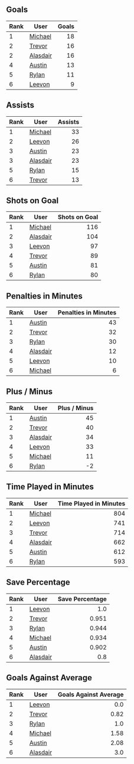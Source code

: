 ## Goals
| Rank | User | Goals |
| :--- | ---- | ---------: |
| 1 | [Michael](https://github.com/rylancole/world-juniors/blob/master/ROSTERS.md#Michael) |  18 |
| 2 | [Trevor](https://github.com/rylancole/world-juniors/blob/master/ROSTERS.md#Trevor) |  16 |
| 2 | [Alasdair](https://github.com/rylancole/world-juniors/blob/master/ROSTERS.md#Alasdair) |  16 |
| 4 | [Austin](https://github.com/rylancole/world-juniors/blob/master/ROSTERS.md#Austin) |  13 |
| 5 | [Rylan](https://github.com/rylancole/world-juniors/blob/master/ROSTERS.md#Rylan) |  11 |
| 6 | [Leevon](https://github.com/rylancole/world-juniors/blob/master/ROSTERS.md#Leevon) |  9 |
## Assists
| Rank | User | Assists |
| :--- | ---- | ---------: |
| 1 | [Michael](https://github.com/rylancole/world-juniors/blob/master/ROSTERS.md#Michael) |  33 |
| 2 | [Leevon](https://github.com/rylancole/world-juniors/blob/master/ROSTERS.md#Leevon) |  26 |
| 3 | [Austin](https://github.com/rylancole/world-juniors/blob/master/ROSTERS.md#Austin) |  23 |
| 3 | [Alasdair](https://github.com/rylancole/world-juniors/blob/master/ROSTERS.md#Alasdair) |  23 |
| 5 | [Rylan](https://github.com/rylancole/world-juniors/blob/master/ROSTERS.md#Rylan) |  15 |
| 6 | [Trevor](https://github.com/rylancole/world-juniors/blob/master/ROSTERS.md#Trevor) |  13 |
## Shots on Goal
| Rank | User | Shots on Goal |
| :--- | ---- | ---------: |
| 1 | [Michael](https://github.com/rylancole/world-juniors/blob/master/ROSTERS.md#Michael) |  116 |
| 2 | [Alasdair](https://github.com/rylancole/world-juniors/blob/master/ROSTERS.md#Alasdair) |  104 |
| 3 | [Leevon](https://github.com/rylancole/world-juniors/blob/master/ROSTERS.md#Leevon) |  97 |
| 4 | [Trevor](https://github.com/rylancole/world-juniors/blob/master/ROSTERS.md#Trevor) |  89 |
| 5 | [Austin](https://github.com/rylancole/world-juniors/blob/master/ROSTERS.md#Austin) |  81 |
| 6 | [Rylan](https://github.com/rylancole/world-juniors/blob/master/ROSTERS.md#Rylan) |  80 |
## Penalties in Minutes
| Rank | User | Penalties in Minutes |
| :--- | ---- | ---------: |
| 1 | [Austin](https://github.com/rylancole/world-juniors/blob/master/ROSTERS.md#Austin) |  43 |
| 2 | [Trevor](https://github.com/rylancole/world-juniors/blob/master/ROSTERS.md#Trevor) |  32 |
| 3 | [Rylan](https://github.com/rylancole/world-juniors/blob/master/ROSTERS.md#Rylan) |  30 |
| 4 | [Alasdair](https://github.com/rylancole/world-juniors/blob/master/ROSTERS.md#Alasdair) |  12 |
| 5 | [Leevon](https://github.com/rylancole/world-juniors/blob/master/ROSTERS.md#Leevon) |  10 |
| 6 | [Michael](https://github.com/rylancole/world-juniors/blob/master/ROSTERS.md#Michael) |  6 |
## Plus / Minus
| Rank | User | Plus / Minus |
| :--- | ---- | ---------: |
| 1 | [Austin](https://github.com/rylancole/world-juniors/blob/master/ROSTERS.md#Austin) |  45 |
| 2 | [Trevor](https://github.com/rylancole/world-juniors/blob/master/ROSTERS.md#Trevor) |  40 |
| 3 | [Alasdair](https://github.com/rylancole/world-juniors/blob/master/ROSTERS.md#Alasdair) |  34 |
| 4 | [Leevon](https://github.com/rylancole/world-juniors/blob/master/ROSTERS.md#Leevon) |  33 |
| 5 | [Michael](https://github.com/rylancole/world-juniors/blob/master/ROSTERS.md#Michael) |  11 |
| 6 | [Rylan](https://github.com/rylancole/world-juniors/blob/master/ROSTERS.md#Rylan) |  -2 |
## Time Played in Minutes
| Rank | User | Time Played in Minutes |
| :--- | ---- | ---------: |
| 1 | [Michael](https://github.com/rylancole/world-juniors/blob/master/ROSTERS.md#Michael) |  804 |
| 2 | [Leevon](https://github.com/rylancole/world-juniors/blob/master/ROSTERS.md#Leevon) |  741 |
| 3 | [Trevor](https://github.com/rylancole/world-juniors/blob/master/ROSTERS.md#Trevor) |  714 |
| 4 | [Alasdair](https://github.com/rylancole/world-juniors/blob/master/ROSTERS.md#Alasdair) |  662 |
| 5 | [Austin](https://github.com/rylancole/world-juniors/blob/master/ROSTERS.md#Austin) |  612 |
| 6 | [Rylan](https://github.com/rylancole/world-juniors/blob/master/ROSTERS.md#Rylan) |  593 |
## Save Percentage
| Rank | User | Save Percentage |
| :--- | ---- | ---------: |
| 1 | [Leevon](https://github.com/rylancole/world-juniors/blob/master/ROSTERS.md#Leevon) |  1.0 |
| 2 | [Trevor](https://github.com/rylancole/world-juniors/blob/master/ROSTERS.md#Trevor) |  0.951 |
| 3 | [Rylan](https://github.com/rylancole/world-juniors/blob/master/ROSTERS.md#Rylan) |  0.944 |
| 4 | [Michael](https://github.com/rylancole/world-juniors/blob/master/ROSTERS.md#Michael) |  0.934 |
| 5 | [Austin](https://github.com/rylancole/world-juniors/blob/master/ROSTERS.md#Austin) |  0.902 |
| 6 | [Alasdair](https://github.com/rylancole/world-juniors/blob/master/ROSTERS.md#Alasdair) |  0.8 |
## Goals Against Average
| Rank | User | Goals Against Average |
| :--- | ---- | ---------: |
| 1 | [Leevon](https://github.com/rylancole/world-juniors/blob/master/ROSTERS.md#Leevon) |  0.0 |
| 2 | [Trevor](https://github.com/rylancole/world-juniors/blob/master/ROSTERS.md#Trevor) |  0.82 |
| 3 | [Rylan](https://github.com/rylancole/world-juniors/blob/master/ROSTERS.md#Rylan) |  1.0 |
| 4 | [Michael](https://github.com/rylancole/world-juniors/blob/master/ROSTERS.md#Michael) |  1.58 |
| 5 | [Austin](https://github.com/rylancole/world-juniors/blob/master/ROSTERS.md#Austin) |  2.08 |
| 6 | [Alasdair](https://github.com/rylancole/world-juniors/blob/master/ROSTERS.md#Alasdair) |  3.0 |
